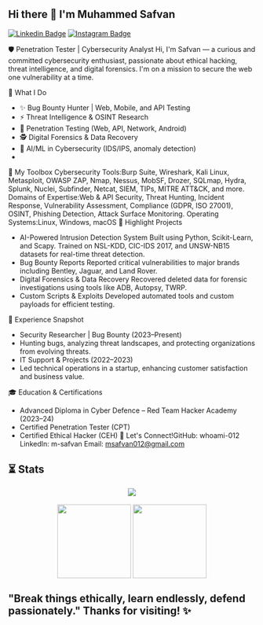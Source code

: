 ## Hi there 👋 I'm Muhammed Safvan
[![Linkedin Badge](https://img.shields.io/badge/-LinkedIn-0e76a8?style=for-the-badge&logo=Linkedin)](https://www.linkedin.com/in/m-safvan/) [![Instagram Badge](https://img.shields.io/badge/-Instagram-e4405f?style=for-the-badge&logo=Instagram&logoColor=white)](https://www.instagram.com/m_safvan12/)

🛡️ Penetration Tester | Cybersecurity Analyst
Hi, I'm Safvan — a curious and committed cybersecurity enthusiast, passionate about ethical hacking, threat intelligence, and digital forensics. I'm on a mission to secure the web one vulnerability at a time.

🚀 What I Do
- ✨ Bug Bounty Hunter | Web, Mobile, and API Testing
- ⚡ Threat Intelligence & OSINT Research
- 🔐 Penetration Testing (Web, API, Network, Android)
- 🕵️ Digital Forensics & Data Recovery
- 🤖 AI/ML in Cybersecurity (IDS/IPS, anomaly detection)
- 
🧰 My Toolbox
Cybersecurity Tools:Burp Suite, Wireshark, Kali Linux, Metasploit, OWASP ZAP, Nmap, Nessus, MobSF, Drozer, SQLmap, Hydra, Splunk, Nuclei, Subfinder, Netcat, SIEM, TIPs, MITRE ATT&CK, and more.
Domains of Expertise:Web & API Security, Threat Hunting, Incident Response, Vulnerability Assessment, Compliance (GDPR, ISO 27001), OSINT, Phishing Detection, Attack Surface Monitoring.
Operating Systems:Linux, Windows, macOS
🧪 Highlight Projects
- AI-Powered Intrusion Detection System
  Built using Python, Scikit-Learn, and Scapy. Trained on NSL-KDD, CIC-IDS 2017, and UNSW-NB15 datasets for real-time threat detection.
- Bug Bounty Reports
  Reported critical vulnerabilities to major brands including Bentley, Jaguar, and Land Rover.
- Digital Forensics & Data Recovery
  Recovered deleted data for forensic investigations using tools like ADB, Autopsy, TWRP.
- Custom Scripts & Exploits
  Developed automated tools and custom payloads for efficient testing.
  
📅 Experience Snapshot

- Security Researcher | Bug Bounty (2023–Present)
- Hunting bugs, analyzing threat landscapes, and protecting organizations from evolving threats.
- IT Support & Projects (2022–2023)
- Led technical operations in a startup, enhancing customer satisfaction and business value.

🎓 Education & Certifications

- Advanced Diploma in Cyber Defence – Red Team Hacker Academy (2023–24)
- Certified Penetration Tester (CPT)
- Certified Ethical Hacker (CEH)
📢 Let's Connect!GitHub: whoami-012
LinkedIn: m-safvan
Email: msafvan012@gmail.com

## ⏳ Stats
<p align = "center">
    <img align = "center" src = "https://streak-stats.demolab.com/?user=whoami-012&theme=transparent" /> <br/> <br/>
    <img align = "center" height = "150"  src = "https://github-readme-stats.vercel.app/api?username=whoami-012&show_icons=true&include_all_commits=true&count_private=true&rank_icon=github&theme=transparent" /> 
    <img align = "center" height= "150" src="https://github-readme-stats.vercel.app/api/top-langs?username=whoami-012&layout=compact&langs_count=8&card_width=320&theme=transparent" />
</p>
  
"Break things ethically, learn endlessly, defend passionately."
Thanks for visiting! ✨
---
